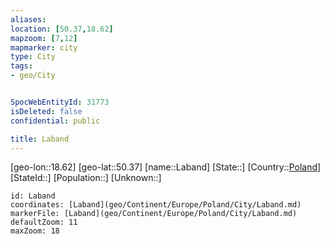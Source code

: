 ```yaml
---
aliases: 
location: [50.37,18.62]
mapzoom: [7,12] 
mapmarker: city 
type: City
tags:
- geo/City


SpocWebEntityId: 31773
isDeleted: false
confidential: public

title: Laband
---
```

[geo-lon::18.62]
[geo-lat::50.37]
[name::Laband]
[State::]
[Country::[Poland](geo/Continent/Europe/Poland.md)]
[StateId::]
[Population::]
[Unknown::]


```leaflet
id: Laband
coordinates: [Laband](geo/Continent/Europe/Poland/City/Laband.md)
markerFile: [Laband](geo/Continent/Europe/Poland/City/Laband.md)
defaultZoom: 11 
maxZoom: 18
```


